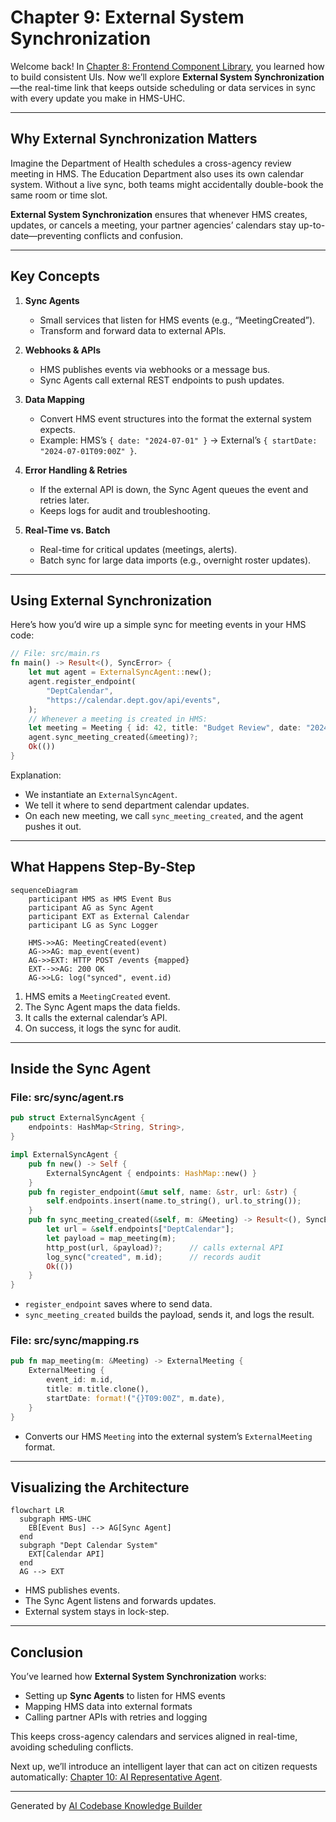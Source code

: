 # Chapter 9: External System Synchronization

Welcome back! In [Chapter 8: Frontend Component Library](08_frontend_component_library_.md), you learned how to build consistent UIs. Now we’ll explore **External System Synchronization**—the real-time link that keeps outside scheduling or data services in sync with every update you make in HMS-UHC.

---

## Why External Synchronization Matters

Imagine the Department of Health schedules a cross-agency review meeting in HMS. The Education Department also uses its own calendar system. Without a live sync, both teams might accidentally double-book the same room or time slot.  

**External System Synchronization** ensures that whenever HMS creates, updates, or cancels a meeting, your partner agencies’ calendars stay up-to-date—preventing conflicts and confusion.

---

## Key Concepts

1. **Sync Agents**  
   - Small services that listen for HMS events (e.g., “MeetingCreated”).  
   - Transform and forward data to external APIs.

2. **Webhooks & APIs**  
   - HMS publishes events via webhooks or a message bus.  
   - Sync Agents call external REST endpoints to push updates.

3. **Data Mapping**  
   - Convert HMS event structures into the format the external system expects.  
   - Example: HMS’s `{ date: "2024-07-01" }` → External’s `{ startDate: "2024-07-01T09:00Z" }`.

4. **Error Handling & Retries**  
   - If the external API is down, the Sync Agent queues the event and retries later.  
   - Keeps logs for audit and troubleshooting.

5. **Real-Time vs. Batch**  
   - Real-time for critical updates (meetings, alerts).  
   - Batch sync for large data imports (e.g., overnight roster updates).

---

## Using External Synchronization

Here’s how you’d wire up a simple sync for meeting events in your HMS code:

```rust
// File: src/main.rs
fn main() -> Result<(), SyncError> {
    let mut agent = ExternalSyncAgent::new();
    agent.register_endpoint(
        "DeptCalendar",
        "https://calendar.dept.gov/api/events",
    );
    // Whenever a meeting is created in HMS:
    let meeting = Meeting { id: 42, title: "Budget Review", date: "2024-07-01" };
    agent.sync_meeting_created(&meeting)?;
    Ok(())
}
```

Explanation:  
- We instantiate an `ExternalSyncAgent`.  
- We tell it where to send department calendar updates.  
- On each new meeting, we call `sync_meeting_created`, and the agent pushes it out.

---

## What Happens Step-By-Step

```mermaid
sequenceDiagram
    participant HMS as HMS Event Bus
    participant AG as Sync Agent
    participant EXT as External Calendar
    participant LG as Sync Logger

    HMS->>AG: MeetingCreated(event)
    AG->>AG: map_event(event)
    AG->>EXT: HTTP POST /events {mapped}
    EXT-->>AG: 200 OK
    AG->>LG: log("synced", event.id)
```

1. HMS emits a `MeetingCreated` event.  
2. The Sync Agent maps the data fields.  
3. It calls the external calendar’s API.  
4. On success, it logs the sync for audit.

---

## Inside the Sync Agent

### File: src/sync/agent.rs

```rust
pub struct ExternalSyncAgent {
    endpoints: HashMap<String, String>,
}

impl ExternalSyncAgent {
    pub fn new() -> Self {
        ExternalSyncAgent { endpoints: HashMap::new() }
    }
    pub fn register_endpoint(&mut self, name: &str, url: &str) {
        self.endpoints.insert(name.to_string(), url.to_string());
    }
    pub fn sync_meeting_created(&self, m: &Meeting) -> Result<(), SyncError> {
        let url = &self.endpoints["DeptCalendar"];
        let payload = map_meeting(m);
        http_post(url, &payload)?;      // calls external API
        log_sync("created", m.id);      // records audit
        Ok(())
    }
}
```

- `register_endpoint` saves where to send data.  
- `sync_meeting_created` builds the payload, sends it, and logs the result.

### File: src/sync/mapping.rs

```rust
pub fn map_meeting(m: &Meeting) -> ExternalMeeting {
    ExternalMeeting {
        event_id: m.id,
        title: m.title.clone(),
        startDate: format!("{}T09:00Z", m.date),
    }
}
```

- Converts our HMS `Meeting` into the external system’s `ExternalMeeting` format.

---

## Visualizing the Architecture

```mermaid
flowchart LR
  subgraph HMS-UHC
    EB[Event Bus] --> AG[Sync Agent]
  end
  subgraph "Dept Calendar System"
    EXT[Calendar API]
  end
  AG --> EXT
```

- HMS publishes events.  
- The Sync Agent listens and forwards updates.  
- External system stays in lock-step.

---

## Conclusion

You’ve learned how **External System Synchronization** works:

- Setting up **Sync Agents** to listen for HMS events  
- Mapping HMS data into external formats  
- Calling partner APIs with retries and logging  

This keeps cross-agency calendars and services aligned in real-time, avoiding scheduling conflicts.  

Next up, we’ll introduce an intelligent layer that can act on citizen requests automatically: [Chapter 10: AI Representative Agent](10_ai_representative_agent_.md).

---

Generated by [AI Codebase Knowledge Builder](https://github.com/The-Pocket/Tutorial-Codebase-Knowledge)